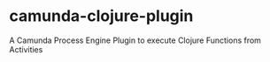 # camunda-clojure-plugin
A Camunda Process Engine Plugin to execute Clojure Functions from Activities
